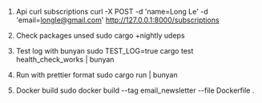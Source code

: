 1. Api curl subscriptions
   curl -X POST -d 'name=Long Le' -d 'email=longle@gmail.com' http://127.0.0.1:8000/subscriptions
2. Check packages unsed
   sudo cargo +nightly udeps
3. Test log with bunyan
   sudo TEST_LOG=true cargo test health_check_works | bunyan
4. Run with prettier format
   sudo cargo run | bunyan


5. Docker build
   sudo docker build --tag email_newsletter --file Dockerfile .
